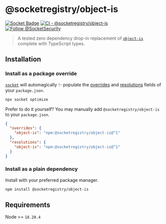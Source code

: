# @socketregistry/object-is

[![Socket Badge](https://socket.dev/api/badge/npm/package/@socketregistry/object-is)](https://socket.dev/npm/package/@socketregistry/object-is)
[![CI - @socketregistry/object-is](https://github.com/SocketDev/socket-registry-js/actions/workflows/test.yml/badge.svg)](https://github.com/SocketDev/socket-registry-js/actions/workflows/test.yml)
[![Follow @SocketSecurity](https://img.shields.io/twitter/follow/SocketSecurity?style=social)](https://twitter.com/SocketSecurity)

> A tested zero dependency drop-in replacement of
> [`object-is`](https://socket.dev/npm/package/object-is) complete with
> TypeScript types.

## Installation

### Install as a package override

[`socket`](https://socket.dev/npm/package/socket) will automagically :sparkles:
populate the
[overrides](https://docs.npmjs.com/cli/v9/configuring-npm/package-json#overrides)
and [resolutions](https://yarnpkg.com/configuration/manifest#resolutions) fields
of your `package.json`.

```sh
npx socket optimize
```

Prefer to do it yourself? You may manually add `@socketregistry/object-is` to
your `package.json`.

```json
{
  "overrides": {
    "object-is": "npm:@socketregistry/object-is@^1"
  },
  "resolutions": {
    "object-is": "npm:@socketregistry/object-is@^1"
  }
}
```

### Install as a plain dependency

Install with your preferred package manager.

```sh
npm install @socketregistry/object-is
```

## Requirements

Node >= `18.20.4`
